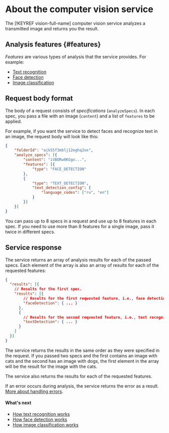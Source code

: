 # About the computer vision service

The [!KEYREF vision-full-name] computer vision service analyzes a transmitted image and returns you the result.

## Analysis features {#features}

_Features_ are various types of analysis that the service provides. For example:

* [Text recognition](ocr/index.md)
* [Face detection](face-detection/index.md)
* [Image classification](classification/index.md)

## Request body format

The body of a request consists of _specifications_ (`analyzeSpecs`). In each spec, you pass a file with an image (`content`) and a list of `features` to be applied.

For example, if you want the service to detect faces and recognize text in an image, the request body will look like this:

```json
{
    "folderId": "ajk55f3mblj12eghq2oe",
    "analyze_specs": [{
        "content": "iVBORw0KGgo...",
        "features": [{
            "type": "FACE_DETECTION"
        },
        {
            "type": "TEXT_DETECTION",
            "text_detection_config": {
                "language_codes": ["ru", "en"]
            }
        }]
    }]
}
```

You can pass up to 8 specs in a request and use up to 8 features in each spec. If you need to use more than 8 features for a single image, pass it twice in different specs.

## Service response

The service returns an array of analysis results for each of the passed specs. Each element of the array is also an array of results for each of the requested features:

```json
{
  "results": [{
    // Results for the first spec.
    "results": [{
        // Results for the first requested feature, i.e., face detection.
        "faceDetection": { ... }
      },
      {
        // Results for the second requested feature, i.e., text recognition.
        "textDetection": { ... }
      }
    ]
  }]
}
```

The service returns the results in the same order as they were specified in the request. If you passed two specs and the first contains an image with cats and the second has an image with dogs, the first element in the array will be the result for the image with the cats.

The service also returns the results for each of the requested features.

If an error occurs during analysis, the service returns the error as a result. [More about handling errors](../api-ref/errors-handling.md).

#### What's next

* [How text recognition works](ocr/index.md)
* [How face detection works](face-detection/index.md)
* [How image classification works](classification/index.md)


